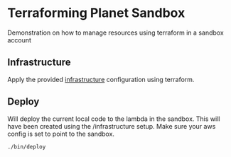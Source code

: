 # Terraforming Planet Sandbox
Demonstration on how to manage resources using terraform in a sandbox account

## Infrastructure

Apply the provided [infrastructure](./infrastructure) configuration using terraform.

## Deploy

Will deploy the current local code to the lambda in the sandbox. This will have been created using the /infrastructure setup. Make sure your aws config is set to point to the sandbox.

```sh
./bin/deploy
```
